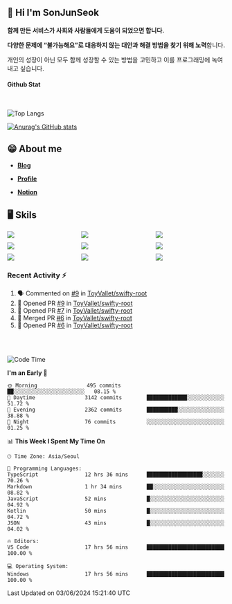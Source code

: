 ## 👋 Hi I'm SonJunSeok

**함께 만든 서비스가 사회와 사람들에게 도움이 되었으면 합니다.** 

**다양한 문제에 “불가능해요”로 대응하지 않는 대안과 해결 방법을 찾기 위해 노력**합니다. 

개인의 성장이 아닌 모두 함께 성장할 수 있는 방법을 고민하고 이를 프로그래밍에 녹여내고 싶습니다.

#### Github Stat
<div style="margin-top:50px;">

![Top Langs](https://github-readme-stats.vercel.app/api/top-langs/?username=kd02109&layout=compact&bg_color=dbf4ff&title_color=67adcc&text_color=67adcc&hide_border=true&show_icons=true&icon_color=67adcc&rank_icon=github&count_private=true&card_width=400px&card_height=300px)

[![Anurag's GitHub stats](https://github-readme-stats.vercel.app/api?username=kd02109&bg_color=dbf4ff&title_color=67adcc&text_color=67adcc&hide_border=true&show_icons=true&icon_color=67adcc&rank_icon=github&count_private=true&card_width=250px)](https://github.com/anuraghazra/github-readme-stats)


</div>



## 😁 About me
-  <a href="https://sonblog.vercel.app/" target="_blank"><strong>Blog</strong></a>

-  <a href="https://nostalgic-marquis-7af.notion.site/Frontend-Engineer-ec9b6e38c7824e7fb7f6fca4fc8564a5?pvs=74" target="_blank"><strong>Profile</strong></a>

-  <a href="https://nostalgic-marquis-7af.notion.site/Front-End-f0f3b7fcec3045c482c1cd33dfcf2abc?pvs=74" target="_blank"><strong>Notion</strong></a>

## 🖥️ Skils


<div style="display:grid; grid-template-rows:repeat(3, 1fr); grid-template-columns:repeat(3, 1fr); gap:10px">
  <img src="https://img.shields.io/badge/javascript-F7DF1E?style=flat-square&logo=javascript&logoColor=black"> 
  <img src="https://img.shields.io/badge/typescript-3178C6?style=flat-square&logo=typescript&logoColor=white"/>
  <img src="https://img.shields.io/badge/react-61DAFB?style=flat-square&logo=react&logoColor=black"/>
  <img src="https://img.shields.io/badge/redux-764ABC?style=flat-square&logo=redux&logoColor=white"/>
  <img src="https://img.shields.io/badge/styledcomponents-DB7093?style=flat-square&logo=styledcomponents&logoColor=white"/>
  <img src="https://img.shields.io/badge/tailwindcss-06B6D4?style=flat-square&logo=tailwindcss&logoColor=white"/>
  <img src="https://img.shields.io/badge/reactquery-FF4154?style=flat-square&logo=reactquery&logoColor=white"/>
  <img src="https://img.shields.io/badge/Next.js-B4B4DC?style=flat&logo=Next.js&logoColor=black"/>
  <img src="https://img.shields.io/badge/reactrouter-CA4245?style=flat-square&logo=reactrouter&logoColor=white"/>
</div>

### Recent Activity :zap:
<!--START_SECTION:activity-->
1. 🗣 Commented on [#9](https://github.com/ToyVallet/swifty-root/pull/9#issuecomment-2144802742) in [ToyVallet/swifty-root](https://github.com/ToyVallet/swifty-root)
2. 💪 Opened PR [#9](https://github.com/ToyVallet/swifty-root/pull/9) in [ToyVallet/swifty-root](https://github.com/ToyVallet/swifty-root)
3. 💪 Opened PR [#7](https://github.com/ToyVallet/swifty-root/pull/7) in [ToyVallet/swifty-root](https://github.com/ToyVallet/swifty-root)
4. 🎉 Merged PR [#6](https://github.com/ToyVallet/swifty-root/pull/6) in [ToyVallet/swifty-root](https://github.com/ToyVallet/swifty-root)
5. 💪 Opened PR [#6](https://github.com/ToyVallet/swifty-root/pull/6) in [ToyVallet/swifty-root](https://github.com/ToyVallet/swifty-root)
<!--END_SECTION:activity-->

<br/>
<br/>

<!--START_SECTION:waka-->
![Code Time](http://img.shields.io/badge/Code%20Time-1%2C727%20hrs%2038%20mins-blue)

**I'm an Early 🐤** 

```text
🌞 Morning                495 commits         ██░░░░░░░░░░░░░░░░░░░░░░░   08.15 % 
🌆 Daytime                3142 commits        █████████████░░░░░░░░░░░░   51.72 % 
🌃 Evening                2362 commits        ██████████░░░░░░░░░░░░░░░   38.88 % 
🌙 Night                  76 commits          ░░░░░░░░░░░░░░░░░░░░░░░░░   01.25 % 
```


📊 **This Week I Spent My Time On** 

```text
🕑︎ Time Zone: Asia/Seoul

💬 Programming Languages: 
TypeScript               12 hrs 36 mins      ██████████████████░░░░░░░   70.26 % 
Markdown                 1 hr 34 mins        ██░░░░░░░░░░░░░░░░░░░░░░░   08.82 % 
JavaScript               52 mins             █░░░░░░░░░░░░░░░░░░░░░░░░   04.92 % 
Kotlin                   50 mins             █░░░░░░░░░░░░░░░░░░░░░░░░   04.72 % 
JSON                     43 mins             █░░░░░░░░░░░░░░░░░░░░░░░░   04.02 % 

🔥 Editors: 
VS Code                  17 hrs 56 mins      █████████████████████████   100.00 % 

💻 Operating System: 
Windows                  17 hrs 56 mins      █████████████████████████   100.00 % 
```


 Last Updated on 03/06/2024 15:21:40 UTC
<!--END_SECTION:waka-->
